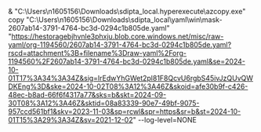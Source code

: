 & "C:\Users\n1605156\Downloads\sdipta_local\.hyperexecute\azcopy.exe" copy "C:\Users\n1605156\Downloads\sdipta_local\yaml\win\mask-2607ab14-3791-4764-bc3d-0294c1b805de.yaml" "https://hestoragebjhvnle3phxju.blob.core.windows.net/misc/raw-yaml/org-1194560/2607ab14-3791-4764-bc3d-0294c1b805de.yaml?rscd=attachment%3B+filename%3Draw-yaml%2Forg-1194560%2F2607ab14-3791-4764-bc3d-0294c1b805de.yaml&se=2024-10-01T17%3A34%3A34Z&sig=lrEdwYhGWet2pl81F8QcvU6rgbS45ivJzQUvQWDKEng%3D&ske=2024-10-02T08%3A12%3A46Z&skoid=afe30b9f-c426-48ec-b8ad-66f6f4317a77&sks=b&skt=2024-09-30T08%3A12%3A46Z&sktid=08a83339-90e7-49bf-9075-957ccd561bf1&skv=2023-11-03&sp=rcwl&spr=https&sr=b&st=2024-10-01T15%3A29%3A34Z&sv=2021-12-02" --log-level=NONE
